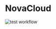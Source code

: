 # NovaCloud

![test workflow](https://github.com/flohansen/nova-cloud/actions/workflows/test.yml/badge.svg)

